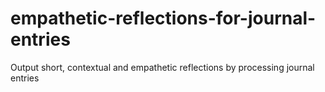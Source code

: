 # empathetic-reflections-for-journal-entries
Output short, contextual and empathetic reflections by processing journal entries
